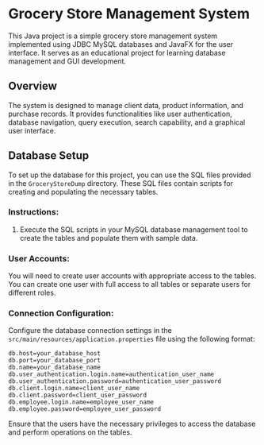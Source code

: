 # Grocery Store Management System

This Java project is a simple grocery store management system implemented using JDBC MySQL databases and JavaFX for the user interface. It serves as an educational project for learning database management and GUI development.

## Overview

The system is designed to manage client data, product information, and purchase records. It provides functionalities like user authentication, database navigation, query execution, search capability, and a graphical user interface.

## Database Setup

To set up the database for this project, you can use the SQL files provided in the `GroceryStoreDump` directory. These SQL files contain scripts for creating and populating the necessary tables.

### Instructions:

1. Execute the SQL scripts in your MySQL database management tool to create the tables and populate them with sample data.

### User Accounts:

You will need to create user accounts with appropriate access to the tables. You can create one user with full access to all tables or separate users for different roles.

### Connection Configuration:

Configure the database connection settings in the `src/main/resources/application.properties` file using the following format:

```properties
db.host=your_database_host
db.port=your_database_port
db.name=your_database_name
db.user_authentication.login.name=authentication_user_name
db.user_authentication.password=authentication_user_password
db.client.login.name=client_user_name
db.client.password=client_user_password
db.employee.login.name=employee_user_name
db.employee.password=employee_user_password
```

Ensure that the users have the necessary privileges to access the database and perform operations on the tables.